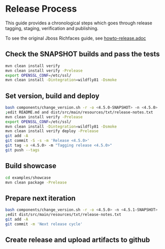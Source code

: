 # Release Process

This guide provides a chronological steps which goes through release tagging, staging, verification and publishing.

To see the original Jboss Richfaces guide, see [howto-release.adoc](howto-release.adoc)

## Check the SNAPSHOT builds and pass the tests

```bash
mvn clean install verify
mvn clean install verify -Prelease
export OPENSSL_CONF=/etc/ssl/
mvn clean install -Dintegration=wildfly81 -Dsmoke
```

## Set version, build and deploy

```bash
bash components/change_version.sh -r -o <4.5.0-SNAPSHOT> -n <4.5.0>
;edit README.md and dist/src/main/resources/txt/release-notes.txt
mvn clean install verify -Prelease
export OPENSSL_CONF=/etc/ssl/
mvn clean install -Dintegration=wildfly81 -Dsmoke
mvn clean install verify deploy -Prelease
git add -A
git commit -S -s -m 'Release <4.5.0>'
git tag -a <4.5.0> -m "Tagging release <4.5.0>"
git push --tags
```

## Build showcase

```bash
cd examples/showcase
mvn clean package -Prelease
```

## Prepare next iteration

```bash
bash components/change_version.sh -r -o <4.5.0> -n <4.5.1-SNAPSHOT>
;edit dist/src/main/resources/txt/release-notes.txt
git add -A
git commit -m 'Next release cycle'
```

## Create release and upload artifacts to github
